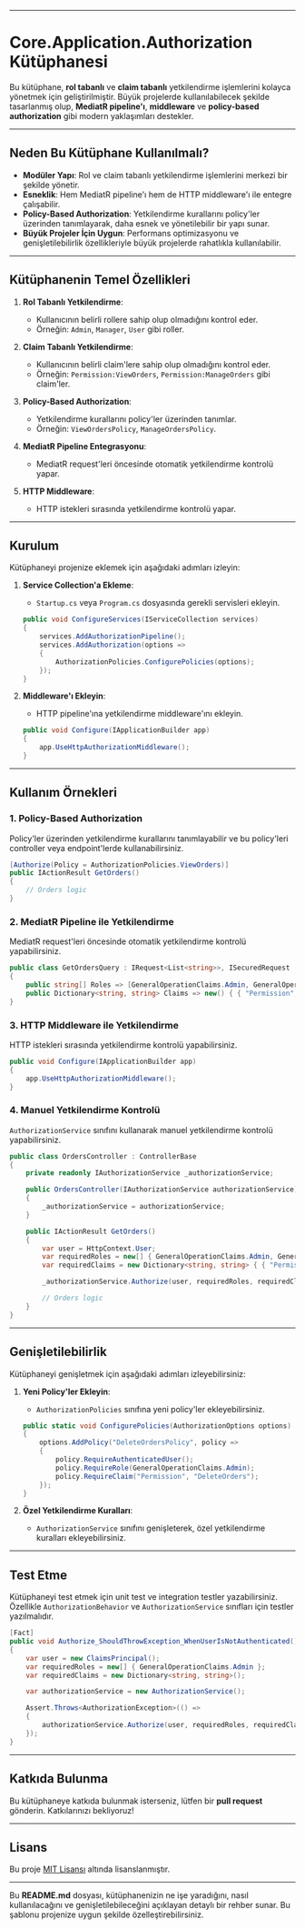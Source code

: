 ﻿---

# Core.Application.Authorization Kütüphanesi

Bu kütüphane, **rol tabanlı** ve **claim tabanlı** yetkilendirme işlemlerini kolayca yönetmek için geliştirilmiştir. Büyük projelerde kullanılabilecek şekilde tasarlanmış olup, **MediatR pipeline'ı**, **middleware** ve **policy-based authorization** gibi modern yaklaşımları destekler.

---

## **Neden Bu Kütüphane Kullanılmalı?**

- **Modüler Yapı**: Rol ve claim tabanlı yetkilendirme işlemlerini merkezi bir şekilde yönetir.
- **Esneklik**: Hem MediatR pipeline'ı hem de HTTP middleware'ı ile entegre çalışabilir.
- **Policy-Based Authorization**: Yetkilendirme kurallarını policy'ler üzerinden tanımlayarak, daha esnek ve yönetilebilir bir yapı sunar.
- **Büyük Projeler İçin Uygun**: Performans optimizasyonu ve genişletilebilirlik özellikleriyle büyük projelerde rahatlıkla kullanılabilir.

---

## **Kütüphanenin Temel Özellikleri**

1. **Rol Tabanlı Yetkilendirme**:
   - Kullanıcının belirli rollere sahip olup olmadığını kontrol eder.
   - Örneğin: `Admin`, `Manager`, `User` gibi roller.

2. **Claim Tabanlı Yetkilendirme**:
   - Kullanıcının belirli claim'lere sahip olup olmadığını kontrol eder.
   - Örneğin: `Permission:ViewOrders`, `Permission:ManageOrders` gibi claim'ler.

3. **Policy-Based Authorization**:
   - Yetkilendirme kurallarını policy'ler üzerinden tanımlar.
   - Örneğin: `ViewOrdersPolicy`, `ManageOrdersPolicy`.

4. **MediatR Pipeline Entegrasyonu**:
   - MediatR request'leri öncesinde otomatik yetkilendirme kontrolü yapar.

5. **HTTP Middleware**:
   - HTTP istekleri sırasında yetkilendirme kontrolü yapar.

---

## **Kurulum**

Kütüphaneyi projenize eklemek için aşağıdaki adımları izleyin:

1. **Service Collection'a Ekleme**:
   - `Startup.cs` veya `Program.cs` dosyasında gerekli servisleri ekleyin.
   ```csharp
   public void ConfigureServices(IServiceCollection services)
   {
       services.AddAuthorizationPipeline();
       services.AddAuthorization(options =>
       {
           AuthorizationPolicies.ConfigurePolicies(options);
       });
   }
   ```

2. **Middleware'ı Ekleyin**:
   - HTTP pipeline'ına yetkilendirme middleware'ını ekleyin.
   ```csharp
   public void Configure(IApplicationBuilder app)
   {
       app.UseHttpAuthorizationMiddleware();
   }
   ```

---

## **Kullanım Örnekleri**

### 1. **Policy-Based Authorization**

Policy'ler üzerinden yetkilendirme kurallarını tanımlayabilir ve bu policy'leri controller veya endpoint'lerde kullanabilirsiniz.

```csharp
[Authorize(Policy = AuthorizationPolicies.ViewOrders)]
public IActionResult GetOrders()
{
    // Orders logic
}
```

### 2. **MediatR Pipeline ile Yetkilendirme**

MediatR request'leri öncesinde otomatik yetkilendirme kontrolü yapabilirsiniz.

```csharp
public class GetOrdersQuery : IRequest<List<string>>, ISecuredRequest
{
    public string[] Roles => [GeneralOperationClaims.Admin, GeneralOperationClaims.Manager];
    public Dictionary<string, string> Claims => new() { { "Permission", "ViewOrders" } };
}
```

### 3. **HTTP Middleware ile Yetkilendirme**

HTTP istekleri sırasında yetkilendirme kontrolü yapabilirsiniz.

```csharp
public void Configure(IApplicationBuilder app)
{
    app.UseHttpAuthorizationMiddleware();
}
```

### 4. **Manuel Yetkilendirme Kontrolü**

`AuthorizationService` sınıfını kullanarak manuel yetkilendirme kontrolü yapabilirsiniz.

```csharp
public class OrdersController : ControllerBase
{
    private readonly IAuthorizationService _authorizationService;

    public OrdersController(IAuthorizationService authorizationService)
    {
        _authorizationService = authorizationService;
    }

    public IActionResult GetOrders()
    {
        var user = HttpContext.User;
        var requiredRoles = new[] { GeneralOperationClaims.Admin, GeneralOperationClaims.Manager };
        var requiredClaims = new Dictionary<string, string> { { "Permission", "ViewOrders" } };

        _authorizationService.Authorize(user, requiredRoles, requiredClaims);

        // Orders logic
    }
}
```

---

## **Genişletilebilirlik**

Kütüphaneyi genişletmek için aşağıdaki adımları izleyebilirsiniz:

1. **Yeni Policy'ler Ekleyin**:
   - `AuthorizationPolicies` sınıfına yeni policy'ler ekleyebilirsiniz.
   ```csharp
   public static void ConfigurePolicies(AuthorizationOptions options)
   {
       options.AddPolicy("DeleteOrdersPolicy", policy =>
       {
           policy.RequireAuthenticatedUser();
           policy.RequireRole(GeneralOperationClaims.Admin);
           policy.RequireClaim("Permission", "DeleteOrders");
       });
   }
   ```

2. **Özel Yetkilendirme Kuralları**:
   - `AuthorizationService` sınıfını genişleterek, özel yetkilendirme kuralları ekleyebilirsiniz.

---

## **Test Etme**

Kütüphaneyi test etmek için unit test ve integration testler yazabilirsiniz. Özellikle `AuthorizationBehavior` ve `AuthorizationService` sınıfları için testler yazılmalıdır.

```csharp
[Fact]
public void Authorize_ShouldThrowException_WhenUserIsNotAuthenticated()
{
    var user = new ClaimsPrincipal();
    var requiredRoles = new[] { GeneralOperationClaims.Admin };
    var requiredClaims = new Dictionary<string, string>();

    var authorizationService = new AuthorizationService();

    Assert.Throws<AuthorizationException>(() =>
    {
        authorizationService.Authorize(user, requiredRoles, requiredClaims);
    });
}
```

---

## **Katkıda Bulunma**

Bu kütüphaneye katkıda bulunmak isterseniz, lütfen bir **pull request** gönderin. Katkılarınızı bekliyoruz!

---

## **Lisans**

Bu proje [MIT Lisansı](LICENSE) altında lisanslanmıştır.

---

Bu **README.md** dosyası, kütüphanenizin ne işe yaradığını, nasıl kullanılacağını ve genişletilebileceğini açıklayan detaylı bir rehber sunar. Bu şablonu projenize uygun şekilde özelleştirebilirsiniz.